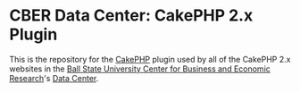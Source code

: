 <h1>CBER Data Center: CakePHP 2.x Plugin</h1>
<p>
	This is the repository for the <a href="http://cakephp.org">CakePHP</a> plugin used by all of the CakePHP 2.x websites in the
	<a href="http://bsu.edu/cber">Ball State University Center for Business and Economic Research</a>'s
	<a href="http://cberdata.org">Data Center</a>.
</p>
